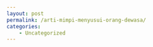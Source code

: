```yaml
---
layout: post
permalink: /arti-mimpi-menyusui-orang-dewasa/
categories:
    - Uncategorized
---
```


